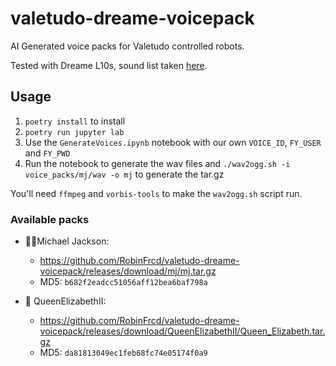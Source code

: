 # valetudo-dreame-voicepack

AI Generated voice packs for Valetudo controlled robots.

Tested with Dreame L10s, sound list taken [here](https://github.com/Findus23/voice_pack_dreame/blob/main/sound_list.csv).

## Usage

1. `poetry install` to install
2. `poetry run jupyter lab`
3. Use the `GenerateVoices.ipynb` notebook with our own `VOICE_ID`, `FY_USER` and `FY_PWD`
4. Run the notebook to generate the wav files and `./wav2ogg.sh -i voice_packs/mj/wav -o mj` to generate the tar.gz

You'll need `ffmpeg` and `vorbis-tools` to make the `wav2ogg.sh` script run.

### Available packs
- 🕴🏻Michael Jackson:
    - https://github.com/RobinFrcd/valetudo-dreame-voicepack/releases/download/mj/mj.tar.gz
    - MD5: `b682f2eadcc51056aff12bea6baf798a`

- 👸 QueenElizabethII:
    - https://github.com/RobinFrcd/valetudo-dreame-voicepack/releases/download/QueenElizabethII/Queen_Elizabeth.tar.gz
    - MD5: `da81813049ec1feb68fc74e05174f0a9`

